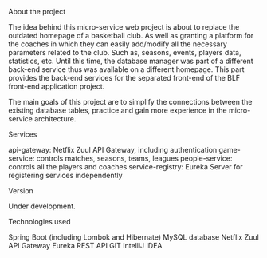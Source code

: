 About the project

The idea behind this micro-service web project is about to replace the outdated homepage of a basketball club. As well as granting a platform for the coaches in which they can easily add/modify all the necessary parameters related to the club. Such as, seasons, events, players data, statistics, etc. 
Until this time, the database manager was part of a different back-end service thus was available on a different homepage.
This part provides the back-end services for the separated front-end of the BLF front-end application project.

The main goals of this project are to simplify the connections between the existing database tables, practice and gain more experience in the micro-service architecture.

Services

api-gateway: Netflix Zuul API Gateway, including authentication
game-service: controls matches, seasons, teams, leagues
people-service: controls all the players and coaches
service-registry: Eureka Server for registering services independently

Version

Under development.

Technologies used

Spring Boot (including Lombok and Hibernate)
MySQL database
Netflix Zuul API Gateway
Eureka
REST API
GIT
IntelliJ IDEA